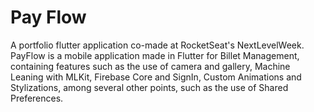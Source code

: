 # Pay Flow
        
A portfolio flutter application co-made at RocketSeat's NextLevelWeek.
PayFlow is a mobile application made in Flutter for Billet Management, containing features such as the use of camera and gallery, Machine Leaning with MLKit, Firebase Core and SignIn, Custom Animations and Stylizations, among several other points, such as the use of Shared Preferences.

